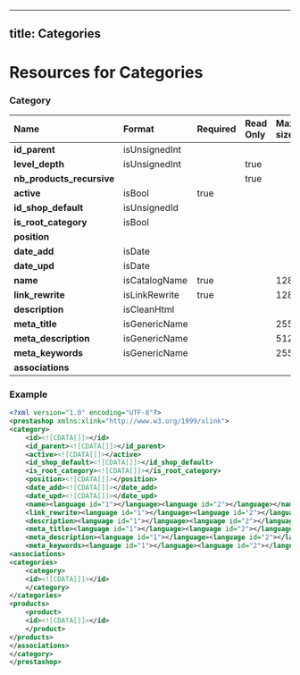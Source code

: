 
---
title: Categories
---

# Resources for Categories


### Category

|           Name            |    Format     | Required | Read Only | Max size | Not filterable | Description |
| :------------------------ | :------------ | :------- | :-------- | :------- | :------------- | :---------- |
| **id_parent**             | isUnsignedInt |          |           |          |                |             |
| **level_depth**           | isUnsignedInt |          | true      |          |                |             |
| **nb_products_recursive** |               |          | true      |          | true           |             |
| **active**                | isBool        | true     |           |          |                |             |
| **id_shop_default**       | isUnsignedId  |          |           |          |                |             |
| **is_root_category**      | isBool        |          |           |          |                |             |
| **position**              |               |          |           |          |                |             |
| **date_add**              | isDate        |          |           |          |                |             |
| **date_upd**              | isDate        |          |           |          |                |             |
| **name**                  | isCatalogName | true     |           | 128      |                |             |
| **link_rewrite**          | isLinkRewrite | true     |           | 128      |                |             |
| **description**           | isCleanHtml   |          |           |          |                |             |
| **meta_title**            | isGenericName |          |           | 255      |                |             |
| **meta_description**      | isGenericName |          |           | 512      |                |             |
| **meta_keywords**         | isGenericName |          |           | 255      |                |             |
| **associations**          |               |          |           |          |                |             |


### Example

```xml
<?xml version="1.0" encoding="UTF-8"?>
<prestashop xmlns:xlink="http://www.w3.org/1999/xlink">
<category>
	<id><![CDATA[]]></id>
	<id_parent><![CDATA[]]></id_parent>
	<active><![CDATA[]]></active>
	<id_shop_default><![CDATA[]]></id_shop_default>
	<is_root_category><![CDATA[]]></is_root_category>
	<position><![CDATA[]]></position>
	<date_add><![CDATA[]]></date_add>
	<date_upd><![CDATA[]]></date_upd>
	<name><language id="1"></language><language id="2"></language></name>
	<link_rewrite><language id="1"></language><language id="2"></language></link_rewrite>
	<description><language id="1"></language><language id="2"></language></description>
	<meta_title><language id="1"></language><language id="2"></language></meta_title>
	<meta_description><language id="1"></language><language id="2"></language></meta_description>
	<meta_keywords><language id="1"></language><language id="2"></language></meta_keywords>
<associations>
<categories>
	<category>
	<id><![CDATA[]]></id>
	</category>
</categories>
<products>
	<product>
	<id><![CDATA[]]></id>
	</product>
</products>
</associations>
</category>
</prestashop>

```


